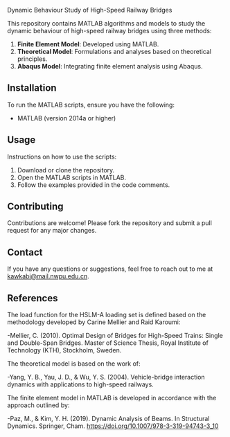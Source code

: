 Dynamic Behaviour Study of High-Speed Railway Bridges  

This repository contains MATLAB algorithms and models to study the dynamic behaviour of high-speed railway bridges using three methods:  

1. **Finite Element Model**: Developed using MATLAB.  
2. **Theoretical Model**: Formulations and analyses based on theoretical principles.  
3. **Abaqus Model**: Integrating finite element analysis using Abaqus.  

## Installation  

To run the MATLAB scripts, ensure you have the following:  
- MATLAB (version 2014a or higher)  

## Usage  

Instructions on how to use the scripts:  
1. Download or clone the repository.  
2. Open the MATLAB scripts in MATLAB.  
3. Follow the examples provided in the code comments.  

## Contributing  

Contributions are welcome! Please fork the repository and submit a pull request for any major changes.  

## Contact  

If you have any questions or suggestions, feel free to reach out to me at [kawkabi@mail.nwpu.edu.cn](mailto:kawkabi@mail.nwpu.edu.cn).

## References
The load function for the HSLM-A loading set is defined based on the methodology developed by Carine Mellier and Raid Karoumi:

-Mellier, C. (2010). Optimal Design of Bridges for High-Speed Trains: Single and Double-Span Bridges. Master of Science Thesis, Royal Institute of Technology (KTH), Stockholm, Sweden.

The theoretical model is based on the work of:

-Yang, Y. B., Yau, J. D., & Wu, Y. S. (2004). Vehicle-bridge interaction dynamics with applications to high-speed railways.

The finite element model in MATLAB is developed in accordance with the approach outlined by:

-Paz, M., & Kim, Y. H. (2019). Dynamic Analysis of Beams. In Structural Dynamics. Springer, Cham. https://doi.org/10.1007/978-3-319-94743-3_10
